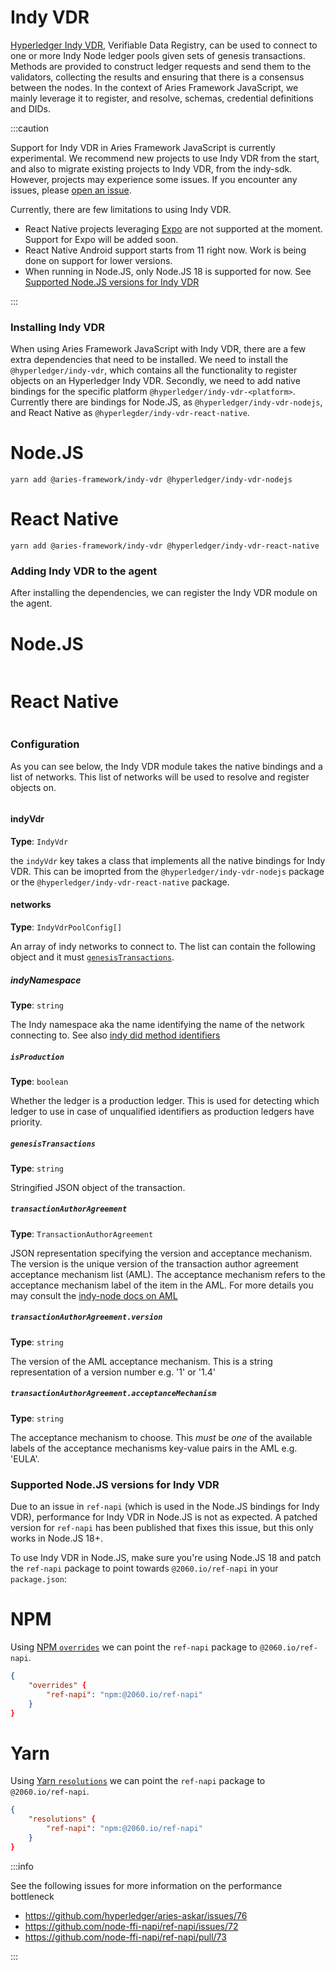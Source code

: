 # Indy VDR

[Hyperledger Indy VDR](https://github.com/hyperledger/indy-vdr), Verifiable Data Registry, can be used to connect to one or more Indy Node ledger pools given sets of genesis transactions. Methods are provided to construct ledger requests and send them to the validators, collecting the results and ensuring that there is a consensus between the nodes. In the context of Aries Framework JavaScript, we mainly leverage it to register, and resolve, schemas, credential definitions and DIDs.

:::caution

Support for Indy VDR in Aries Framework JavaScript is currently experimental. We recommend new projects to use Indy VDR from the start, and also to migrate existing projects to Indy VDR, from the indy-sdk. However, projects may experience some issues. If you encounter any issues, please [open an issue](https://github.com/hyperledger/aries-framework-javascript/issues/new).

Currently, there are few limitations to using Indy VDR.

- React Native projects leveraging [Expo](https://expo.dev) are not supported at the moment. Support for Expo will be added soon.
- React Native Android support starts from 11 right now. Work is being done on support for lower versions.
- When running in Node.JS, only Node.JS 18 is supported for now. See [Supported Node.JS versions for Indy VDR](#supported-nodejs-versions-for-indy-vdr)

:::

### Installing Indy VDR

When using Aries Framework JavaScript with Indy VDR, there are a few extra dependencies that need to be installed. We need to install the `@hyperledger/indy-vdr`, which contains all the functionality to register objects on an Hyperledger Indy VDR. Secondly, we need to add native bindings for the specific platform `@hyperledger/indy-vdr-<platform>`. Currently there are bindings for Node.JS, as `@hyperledger/indy-vdr-nodejs`, and React Native as `@hyperlegder/indy-vdr-react-native`.

<!--tabs-->

# Node.JS

```console
yarn add @aries-framework/indy-vdr @hyperledger/indy-vdr-nodejs
```

# React Native

```console
yarn add @aries-framework/indy-vdr @hyperledger/indy-vdr-react-native
```

<!--/tabs-->

### Adding Indy VDR to the agent

After installing the dependencies, we can register the Indy VDR module on the agent.

<!--tabs-->

# Node.JS

```typescript showLineNumbers set-up-indy-vdr.ts section-1

```

# React Native

```typescript showLineNumbers set-up-indy-vdr-rn.ts section-1

```

<!--/tabs-->

### Configuration

As you can see below, the Indy VDR module takes the native bindings and a list of networks. This list of networks will be used to resolve and register objects on.

```typescript typescript showLineNumbers set-up-indy-vdr-config.ts section-1

```

#### indyVdr

**Type**: `IndyVdr`

the `indyVdr` key takes a class that implements all the native bindings for Indy VDR. This can be imoprted from the `@hyperledger/indy-vdr-nodejs` package or the `@hyperledger/indy-vdr-react-native` package.

#### networks

**Type**: `IndyVdrPoolConfig[]`

An array of indy networks to connect to. The list can contain the following object and it must [`genesisTransactions`](#indyledgersgenesistransactions).

##### indyNamespace

**Type**: `string`

The Indy namespace aka the name identifying the name of the network connecting to. See also [indy did method identifiers](https://hyperledger.github.io/indy-did-method/#indy-did-method-identifiers)

##### `isProduction`

**Type**: `boolean`

Whether the ledger is a production ledger. This is used for detecting which ledger to use in case of unqualified identifiers as production ledgers have priority.

##### `genesisTransactions`

**Type**: `string`

Stringified JSON object of the transaction.

##### `transactionAuthorAgreement`

**Type**: `TransactionAuthorAgreement`

JSON representation specifying the version and acceptance mechanism. The version is the unique version of the transaction author agreement acceptance mechanism list (AML). The acceptance mechanism refers to the acceptance mechanism label of the item in the AML. For more details you may consult the [indy-node docs on AML](https://github.com/hyperledger/indy-node/blob/master/docs/source/transactions.md#transaction_author_agreement_aml)

##### `transactionAuthorAgreement.version`

**Type**: `string`

The version of the AML acceptance mechanism. This is a string representation of a version number e.g. '1' or '1.4'

##### `transactionAuthorAgreement.acceptanceMechanism`

**Type**: `string`

The acceptance mechanism to choose. This _must_ be _one_ of the available labels of the acceptance mechanisms key-value pairs in the AML e.g. 'EULA'.

### Supported Node.JS versions for Indy VDR

Due to an issue in `ref-napi` (which is used in the Node.JS bindings for Indy VDR), performance for Indy VDR in Node.JS is not as expected. A patched version for `ref-napi` has been published that fixes this issue, but this only works in Node.JS 18+.

To use Indy VDR in Node.JS, make sure you're using Node.JS 18 and patch the `ref-napi` package to point towards `@2060.io/ref-napi` in your `package.json`:

<!--tabs-->

# NPM

Using [NPM `overrides`](https://docs.npmjs.com/cli/v9/configuring-npm/package-json#overrides) we can point the `ref-napi` package to `@2060.io/ref-napi`.

```json
{
    "overrides" {
        "ref-napi": "npm:@2060.io/ref-napi"
    }
}
```

# Yarn

Using [Yarn `resolutions`](https://classic.yarnpkg.com/lang/en/docs/selective-version-resolutions/) we can point the `ref-napi` package to `@2060.io/ref-napi`.

```json
{
    "resolutions" {
        "ref-napi": "npm:@2060.io/ref-napi"
    }
}
```

<!--/tabs-->

:::info

See the following issues for more information on the performance bottleneck

- https://github.com/hyperledger/aries-askar/issues/76
- https://github.com/node-ffi-napi/ref-napi/issues/72
- https://github.com/node-ffi-napi/ref-napi/pull/73

:::
